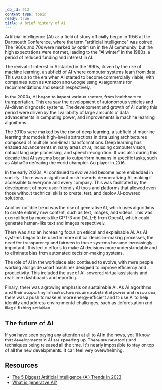 ```yaml
---
_db_id: 912
content_type: topic
ready: true
title: A brief history of AI
---
```


Artificial intelligence (AI) as a field of study officially began in 1956 at the Dartmouth Conference, where the term "artificial intelligence" was coined. The 1960s and 70s were marked by optimism in the AI community, but the high expectations were not met, leading to the "AI winter" in the 1980s, a period of reduced funding and interest in AI.

The revival of interest in AI started in the 1990s, driven by the rise of machine learning, a subfield of AI where computer systems learn from data. This was also the era when AI started to become commercially viable, with companies such as Amazon and Google using AI algorithms for recommendations and search respectively.

In the 2000s, AI began to impact various sectors, from healthcare to transportation. This era saw the development of autonomous vehicles and AI-driven diagnostic systems. The development and growth of AI during this period were driven by the availability of large amounts of data, advancements in computing power, and improvements in machine learning algorithms.

The 2010s were marked by the rise of deep learning, a subfield of machine learning that models high-level abstractions in data using architectures composed of multiple non-linear transformations. Deep learning has enabled advancements in many areas of AI, including computer vision, natural language processing, and speech recognition. It was also during this decade that AI systems began to outperform humans in specific tasks, such as AlphaGo defeating the world champion Go player in 2016.

In the early 2020s, AI continued to evolve and become more embedded in society. There was a significant push towards democratizing AI, making it accessible to everyone and every company. This was facilitated by the development of more user-friendly AI tools and platforms that allowed even those without technical skills to create, test, and deploy AI-powered solutions​.

Another notable trend was the rise of generative AI, which uses algorithms to create entirely new content, such as text, images, and videos. This was exemplified by models like GPT-3 and DALL-E from OpenAI, which could generate human-like text and images respectively.

There was also an increasing focus on ethical and explainable AI. As AI systems began to be used in more critical decision-making processes, the need for transparency and fairness in these systems became increasingly important. This led to efforts to make AI decisions more understandable and to eliminate bias from automated decision-making systems.

The role of AI in the workplace also continued to evolve, with more people working alongside smart machines designed to improve efficiency and productivity. This included the use of AI-powered virtual assistants and real-time dashboards and reporting​.

Finally, there was a growing emphasis on sustainable AI. As AI algorithms and their supporting infrastructure require substantial power and resources, there was a push to make AI more energy-efficient and to use AI to help identify and address environmental challenges, such as deforestation and illegal fishing activities.

## The future of AI

If you have been paying any attention at all to AI in the news, you'll know that developments in AI are speeding up. There are new tools and techniques being released all the time. It's nearly impossible to stay on top of all the new developments. It can feel very overwhelming.

## Resources

- [The 5 Biggest Artificial Intelligence (AI) Trends In 2023](https://www.forbes.com/sites/bernardmarr/2022/10/10/the-5-biggest-artificial-intelligence-ai-trends-in-2023/?sh=6a42cd811d3d)
- [What is generative AI?](https://www.techtarget.com/searchenterpriseai/definition/generative-AI)
